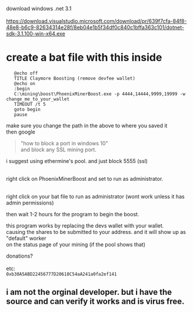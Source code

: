 download windows .net 3.1</br></br>
https://download.visualstudio.microsoft.com/download/pr/639f7cfa-84f8-48e8-b6c9-82634314e28f/8eb04e1b5f34df0c840c1bffa363c101/dotnet-sdk-3.1.100-win-x64.exe

# create a bat file with this inside

```
   @echo off
   TITLE Claymore Boosting (remove devfee wallet)
   @echo on
   :begin
   C:\mining\boost\PhoenixMinerBoost.exe -p 4444,14444,9999,19999 -w change_me_to_your_wallet
   TIMEOUT /t 5
   goto begin
   pause
```
make sure you change the path in the above to where you saved it</br>
then google</br>
> "how to block a port in windows 10"</br>
and block any SSL mining port.</br>

i suggest using ethermine's pool. and just block 5555 (ssl)</br></br>

right click on PhoenixMinerBoost and set to run as administrator.</br></br>

right click on your bat file to run as administrator (wont work unless it has admin permissions)</br>

then wait 1-2 hours for the program to begin the boost.</br>

this program works by replacing the devs wallet with your wallet. </br>
causing the shares to be submitted to your address. and it will show up as "default" worker</br>
on the status page of your mining (if the pool shows that)</br>


donations? </br></br>
etc: </br>
```0xb30A5ABD22456777D20618C54aA241a0fa2ef141```</br>

## i am not the orginal developer. but i have the source and can verify it works and is virus free.
